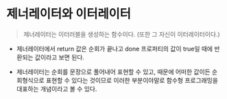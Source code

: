 # 제너레이터와 이터레이터

> 제너레이터는 이터러블을 생성하는 함수이다. (또한 그 자신이 이터레이터이다.)

- 제너레이터에서 return 값은 순회가 끝나고 done 프로퍼티의 값이 true일 때에 반환되는 값이라고 보면 된다.

- 제너레이터는 순회를 문장으로 풀어내어 표현할 수 있고, 때문에 어떠한 값이든 순회형식으로 표현할 수 있다는 것이므로 이러한 부분이야말로 함수형 프로그래밍을 대표하는 개념이라고 볼 수 있다.
